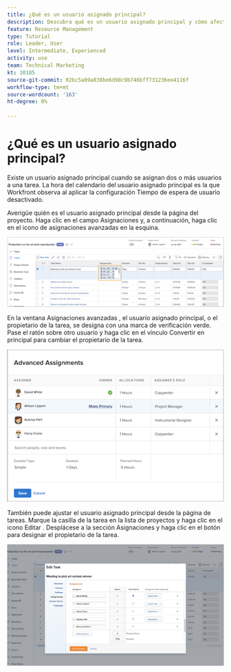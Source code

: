 ```yaml
---
title: ¿Qué es un usuario asignado principal?
description: Descubra qué es un usuario asignado principal y cómo afecta a la administración de sus recursos.
feature: Resource Management
type: Tutorial
role: Leader, User
level: Intermediate, Experienced
activity: use
team: Technical Marketing
kt: 10185
source-git-commit: 02bc5a09a838be6d98c9b746bff731236ee4116f
workflow-type: tm+mt
source-wordcount: '163'
ht-degree: 0%

---
```


# ¿Qué es un usuario asignado principal?

Existe un usuario asignado principal cuando se asignan dos o más usuarios a una tarea. La hora del calendario del usuario asignado principal es la que Workfront observa al aplicar la configuración Tiempo de espera de usuario desactivado.

Averigüe quién es el usuario asignado principal desde la página del proyecto. Haga clic en el campo Asignaciones y, a continuación, haga clic en el icono de asignaciones avanzadas en la esquina.

![asignar múltiples](assets/pa_01.png)

En la ventana Asignaciones avanzadas , el usuario asignado principal, o el propietario de la tarea, se designa con una marca de verificación verde. Pase el ratón sobre otro usuario y haga clic en el vínculo Convertir en principal para cambiar el propietario de la tarea.

![usuario asignado principal seleccionado](assets/pa_02.png)

También puede ajustar el usuario asignado principal desde la página de tareas. Marque la casilla de la tarea en la lista de proyectos y haga clic en el icono Editar . Desplácese a la sección Asignaciones y haga clic en el botón para designar el propietario de la tarea.

![botón propietario de tarea](assets/pa_03.png)

